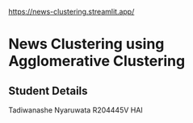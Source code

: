https://news-clustering.streamlit.app/

# News Clustering using Agglomerative Clustering  

## Student Details
Tadiwanashe Nyaruwata R204445V HAI 
